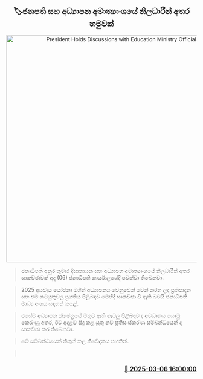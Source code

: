 <p align='center'><b><h2 align='center' title='President Holds Discussions with Education Ministry Officials'>🏷ජනපති සහ අධ්‍යාපන අමාත්‍යාංශයේ නිලධාරීන් අතර හමුවක්</h2></b></p>
<p align='center'><img src='https://helakuru.sgp1.cdn.digitaloceanspaces.com/esana/images/lib/anura-president-education-meet.jpg' width='600' alt='President Holds Discussions with Education Ministry Officials'></p>

> ජනාධිපති අනුර කුමාර දිසානායක සහ අධ්‍යාපන අමාත්‍යාංශයේ නිලධාරීන් අතර සාකච්ඡාවක් අද (06) ජනාධිපති කාර්යාලයේදී පවත්වා තිබෙනවා.

> 2025 අයවැය යෝජනා මගින් අධ්‍යාපනය වෙනුවෙන් වෙන් කරන ලද ප්‍රතිපාදන සහ එම කටයුතුවල ප්‍රගතිය පිළිබඳව මෙහිදී සාකච්ඡා වී ඇති බවයි ජනාධිපති මාධ්‍ය අංශය සඳහන් කළේ.

> එසේම අධ්‍යාපන ක්ෂේත්‍රයේ මතුව ඇති ගැටලු පිළිබඳව ද අවධානය යොමු කෙරුණු අතර, ඊට අදාළව සිදු කළ යුතු නව ප්‍රතිසංස්කරණ සම්බන්ධයෙන් ද සාකච්ඡා කර තිබෙනවා.

> මේ සම්බන්ධයෙන් නිකුත් කළ නිවේදනය පහතින්. 

>  



<h3 align='right'><a href='https://www.helakuru.lk/esana/p/108091/'>📅 2025-03-06 16:00:00</a></h3>
